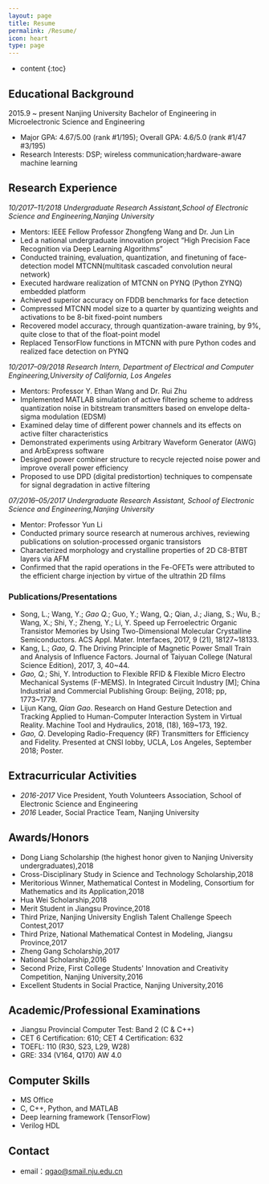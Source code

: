 ```yaml
---
layout: page
title: Resume
permalink: /Resume/
icon: heart
type: page
---
```

* content
{:toc}
## Educational Background
2015.9 ~ present Nanjing University Bachelor of Engineering in Microelectronic Science and Engineering
* Major GPA: 4.67/5.00 (rank #1/195); Overall GPA: 4.6/5.0 (rank #1/47 #3/195)
* Research Interests: DSP; wireless communication;hardware-aware machine learning

## Research Experience

*10/2017–11/2018 Undergraduate Research Assistant,School of Electronic Science and Engineering,Nanjing University*
* Mentors: IEEE Fellow Professor Zhongfeng Wang and Dr. Jun Lin
* Led a national undergraduate innovation project “High Precision Face Recognition via Deep Learning Algorithms”
* Conducted training, evaluation, quantization, and finetuning of face-detection model MTCNN(multitask cascaded convolution neural network) 
* Executed hardware realization of MTCNN on PYNQ (Python ZYNQ) embedded platform
* Achieved superior accuracy on FDDB benchmarks for face detection
* Compressed MTCNN model size to a quarter by quantizing weights and activations to be 8-bit fixed-point numbers
* Recovered model accuracy, through quantization-aware training, by 9%, quite close to that of the float-point model
* Replaced TensorFlow functions in MTCNN with pure Python codes and realized face detection on PYNQ

*10/2017–09/2018 Research Intern, Department of Electrical and Computer Engineering,University of California, Los Angeles*
* Mentors: Professor Y. Ethan Wang and Dr. Rui Zhu
* Implemented MATLAB simulation of active filtering scheme to address quantization noise in bitstream transmitters based on envelope delta-sigma modulation (EDSM)
* Examined delay time of different power channels and its effects on active filter characteristics
* Demonstrated experiments using Arbitrary Waveform Generator (AWG) and ArbExpress software
* Designed power combiner structure to recycle rejected noise power and improve overall power efficiency
* Proposed to use DPD (digital predistortion) techniques to compensate for signal degradation in active filtering 

*07/2016–05/2017 Undergraduate Research Assistant, School of Electronic Science and Engineering,Nanjing University*
* Mentor: Professor Yun Li 
* Conducted primary source research at numerous archives, reviewing publications on solution-processed organic transistors
* Characterized morphology and crystalline properties of 2D C8-BTBT layers via AFM
* Confirmed that the rapid operations in the Fe-OFETs were attributed to the efficient charge injection by virtue of the ultrathin 2D films

### Publications/Presentations

* Song, L.; Wang, Y.; *Gao Q.*; Guo, Y.; Wang, Q.; Qian, J.; Jiang, S.; Wu, B.; Wang, X.; Shi, Y.; Zheng, Y.; Li, Y. Speed up Ferroelectric Organic Transistor Memories by Using Two-Dimensional Molecular Crystalline Semiconductors. ACS Appl. Mater. Interfaces, 2017, 9 (21), 18127~18133.
* Kang, L.; *Gao, Q*. The Driving Principle of Magnetic Power Small Train and Analysis of Influence Factors. Journal of Taiyuan College (Natural Science Edition), 2017, 3, 40~44.
* *Gao, Q.*; Shi, Y. Introduction to Flexible RFID & Flexible Micro Electro Mechanical Systems (F-MEMS). In Integrated Circuit Industry [M]; China Industrial and Commercial Publishing Group: Beijing, 2018; pp, 1773~1779.
* Lijun Kang, *Qian Gao*. Research on Hand Gesture Detection and Tracking Applied to Human-Computer Interaction System in Virtual Reality. Machine Tool and Hydraulics, 2018, (18), 169~173, 192.
* *Gao, Q*. Developing Radio-Frequency (RF) Transmitters for Efficiency and Fidelity. Presented at CNSI lobby, UCLA, Los Angeles, September 2018; Poster.

## Extracurricular Activities
* *2016-2017* Vice President, Youth Volunteers Association, School of Electronic Science and Engineering
* *2016* Leader, Social Practice Team, Nanjing University

## Awards/Honors
* Dong Liang Scholarship (the highest honor given to Nanjing University undergraduates),2018
* Cross-Disciplinary Study in Science and Technology Scholarship,2018
* Meritorious Winner, Mathematical Contest in Modeling, Consortium for Mathematics and its Application,2018
* Hua Wei Scholarship,2018
* Merit Student in Jiangsu Province,2018
* Third Prize, Nanjing University English Talent Challenge Speech Contest,2017
* Third Prize, National Mathematical Contest in Modeling, Jiangsu Province,2017
* Zheng Gang Scholarship,2017
* National Scholarship,2016
* Second Prize, First College Students' Innovation and Creativity Competition, Nanjing University,2016
* Excellent Students in Social Practice, Nanjing University,2016

## Academic/Professional Examinations
* Jiangsu Provincial Computer Test: Band 2 (C & C++)
* CET 6 Certification: 610; CET 4 Certification: 632
* TOEFL: 110 (R30, S23, L29, W28)
* GRE: 334 (V164, Q170) AW 4.0

## Computer Skills
* MS Office 
* C, C++, Python, and MATLAB
* Deep learning framework (TensorFlow)
* Verilog HDL

## Contact
* email：qgao@smail.nju.edu.cn

